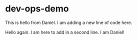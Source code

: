 # dev-ops-demo

This is hello from Daniel. I am adding a new line of code here.

Hello again. I am here to add in a second line. I am Daniel!
